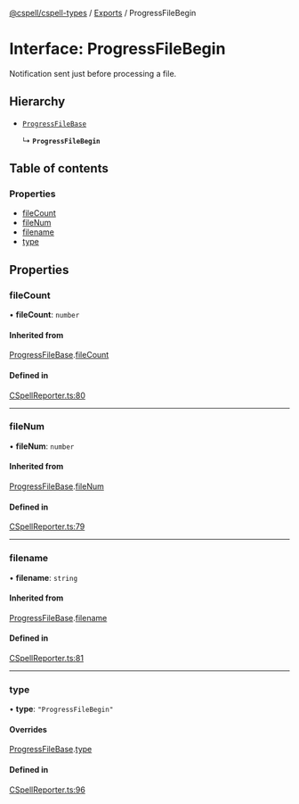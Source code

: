 [@cspell/cspell-types](../README.md) / [Exports](../modules.md) / ProgressFileBegin

# Interface: ProgressFileBegin

Notification sent just before processing a file.

## Hierarchy

- [`ProgressFileBase`](ProgressFileBase.md)

  ↳ **`ProgressFileBegin`**

## Table of contents

### Properties

- [fileCount](ProgressFileBegin.md#filecount)
- [fileNum](ProgressFileBegin.md#filenum)
- [filename](ProgressFileBegin.md#filename)
- [type](ProgressFileBegin.md#type)

## Properties

### fileCount

• **fileCount**: `number`

#### Inherited from

[ProgressFileBase](ProgressFileBase.md).[fileCount](ProgressFileBase.md#filecount)

#### Defined in

[CSpellReporter.ts:80](https://github.com/streetsidesoftware/cspell/blob/9347337/packages/cspell-types/src/CSpellReporter.ts#L80)

___

### fileNum

• **fileNum**: `number`

#### Inherited from

[ProgressFileBase](ProgressFileBase.md).[fileNum](ProgressFileBase.md#filenum)

#### Defined in

[CSpellReporter.ts:79](https://github.com/streetsidesoftware/cspell/blob/9347337/packages/cspell-types/src/CSpellReporter.ts#L79)

___

### filename

• **filename**: `string`

#### Inherited from

[ProgressFileBase](ProgressFileBase.md).[filename](ProgressFileBase.md#filename)

#### Defined in

[CSpellReporter.ts:81](https://github.com/streetsidesoftware/cspell/blob/9347337/packages/cspell-types/src/CSpellReporter.ts#L81)

___

### type

• **type**: ``"ProgressFileBegin"``

#### Overrides

[ProgressFileBase](ProgressFileBase.md).[type](ProgressFileBase.md#type)

#### Defined in

[CSpellReporter.ts:96](https://github.com/streetsidesoftware/cspell/blob/9347337/packages/cspell-types/src/CSpellReporter.ts#L96)
